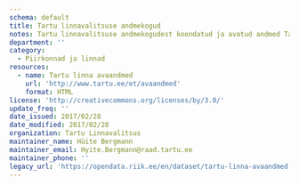 ```yaml
---
schema: default
title: Tartu linnavalitsuse andmekogud
notes: Tartu linnavalitsuse andmekogudest koondatud ja avatud andmed Tartu kodulehel
department: ''
category:
  - Piirkonnad ja linnad
resources:
  - name: Tartu linna avaandmed
    url: 'http://www.tartu.ee/et/avaandmed'
    format: HTML
license: 'http://creativecommons.org/licenses/by/3.0/'
update_freq: ''
date_issued: 2017/02/28
date_modified: 2017/02/28
organization: Tartu Linnavalitsus
maintainer_name: Hüite Bergmann
maintainer_email: Hyite.Bergmann@raad.tartu.ee
maintainer_phone: ''
legacy_url: 'https://opendata.riik.ee/en/dataset/tartu-linna-avaandmed'
---
```

